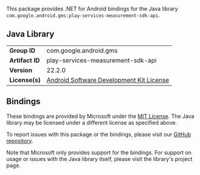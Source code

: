 This package provides .NET for Android bindings for the Java library `com.google.android.gms:play-services-measurement-sdk-api`.

## Java Library

| | |
|-|-|
| **Group ID** | com.google.android.gms |
| **Artifact ID** | play-services-measurement-sdk-api |
| **Version** | 22.2.0 |
| **License(s)** | [Android Software Development Kit License](https://developer.android.com/studio/terms.html) |

## Bindings

These bindings are provided by Microsoft under the [MIT License](https://opensource.org/licenses/MIT). The Java
library may be licensed under a different license as specified above.

To report issues with this package or the bindings, please visit our [GitHub repository](https://aka.ms/android-libraries).

Note that Microsoft only provides support for the bindings. For support on
usage or issues with the Java library itself, please visit the library's project page.
